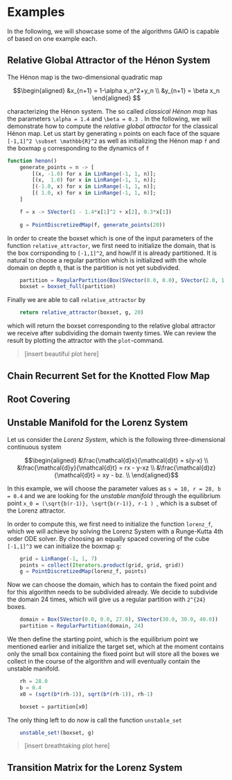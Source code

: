 # Examples
In the following, we will showcase some of the algorithms GAIO is capable of based on one example each.


## Relative Global Attractor of the Hénon System 
The Hénon map is the two-dimensional quadratic map 
```math 
\begin{aligned} 
&x_{n+1} = 1-\alpha x_n^2+y_n \\
&y_{n+1} = \beta x_n 
\end{aligned} 
```

characterizing the Hénon system. The so called *classical Hénon map* has the parameters ``\alpha = 1.4`` and ``\beta = 0.3 ``. 
In the following, we will demonstrate how to compute the *relative global attractor* for the classical Hénon map.
Let us start by generating ``n`` points on each face of the square ``[-1,1]^2 \subset \mathbb{R}^2`` as well as initializing the Hénon map ``f`` and the boxmap `g` corresponding to the dynamics of ``f``
```julia
function henon()
    generate_points = n -> [
        [(x, -1.0) for x in LinRange(-1, 1, n)];
        [(x,  1.0) for x in LinRange(-1, 1, n)];
        [(-1.0, x) for x in LinRange(-1, 1, n)];
        [( 1.0, x) for x in LinRange(-1, 1, n)];
    ]

    f = x -> SVector(1 - 1.4*x[1]^2 + x[2], 0.3*x[1])
       
    g = PointDiscretizedMap(f, generate_points(20))
```
    
In order to create the boxset which is one of the input parameters of the function `relative_attractor`, we first need to initialize the domain, that is the box corrsponding to ``[-1,1]^2``, and how/if it is already partitioned. It is natural to choose a regular partition which is initialized with the whole domain on depth ``0``, that is the partition is not yet subdivided.
```julia
    partition = RegularPartition(Box(SVector(0.0, 0.0), SVector(2.0, 1.0)))
    boxset = boxset_full(partition)
```
Finally we are able to call `relative_attractor` by
```julia
    return relative_attractor(boxset, g, 20)
```
which will return the boxset corresponding to the relative global attractor we receive after subdividing the domain twenty times. We can review the result by plotting the attractor with the `plot`-command.
> [insert beautiful plot here]

## Chain Recurrent Set for the Knotted Flow Map
## Root Covering
## Unstable Manifold for the Lorenz System
Let us consider the *Lorenz System*, which is the following three-dimensional continuous system 
```math
\begin{aligned} 
&\frac{\mathcal{d}x}{\mathcal{d}t} = s(y-x) \\ 
&\frac{\mathcal{d}y}{\mathcal{d}t} = rx - y-xz \\
&\frac{\mathcal{d}z}{\mathcal{d}t} = xy - bz. \\ 
\end{aligned}
```
In this example, we will choose the parameter values as ``s = 10, r = 28, b = 0.4`` and we are looking for the *unstable manifold* through the equilibrium point ``x_0 = (\sqrt{b(r-1)}, \sqrt{b(r-1)}, r-1 ) ``, which is a subset of the Lorenz attractor.

In order to compute this, we first need to initialize the function ```lorenz_f```, which we will achieve by solving the Lorenz System with a Runge-Kutta 4th order ODE solver. 
By choosing an equally spaced covering of the cube `` [-1,1]^3`` we can initialize the boxmap `g`:
```julia
    grid = LinRange(-1, 1, 7)
    points = collect(Iterators.product(grid, grid, grid))
    g = PointDiscretizedMap(lorenz_f, points)
```
Now we can choose the domain, which has to contain the fixed point and for this algorithm needs to be subdivided already. We decide to subdivide the domain 24 times, which will give us a regular partition with ``2^{24}`` boxes.
```julia
    domain = Box(SVector(0.0, 0.0, 27.0), SVector(30.0, 30.0, 40.0))
    partition = RegularPartition(domain, 24)
```
We then define the starting point, which is the equilibrium point we mentioned earlier and initialize the target set, which at the moment contains only the small box containing the fixed point but will store all the boxes we collect in the course of the algorithm and will eventually contain the unstable manifold.
```julia
    rh = 28.0
    b = 0.4
    x0 = (sqrt(b*(rh-1)), sqrt(b*(rh-1)), rh-1)

    boxset = partition[x0]
```
The only thing left to do now is call the function `unstable_set`
```julia
    unstable_set!(boxset, g)
```

> [insert breathtaking plot here]
## Transition Matrix for the Lorenz System

